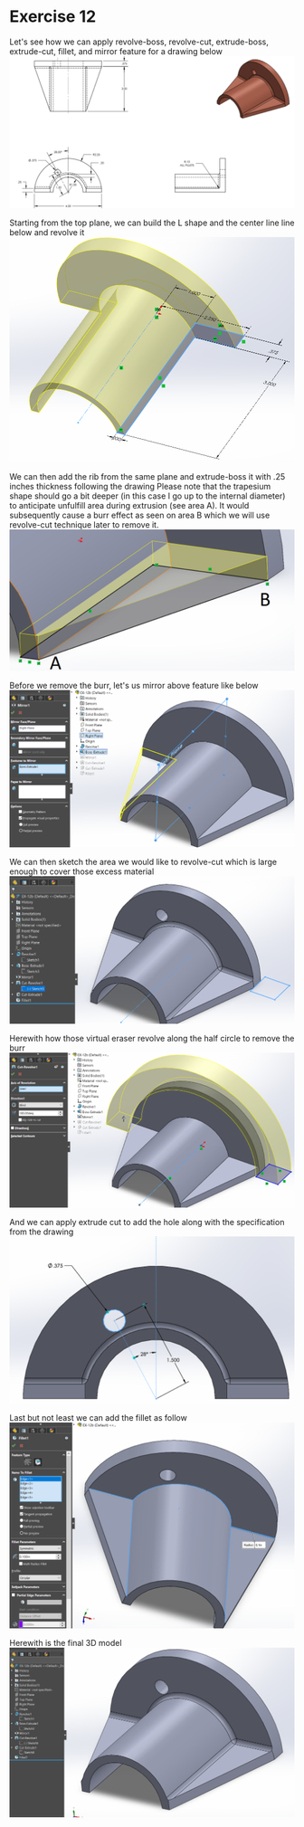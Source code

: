 # Exercise 12
Let's see how we can apply revolve-boss, revolve-cut, extrude-boss, extrude-cut, fillet, and mirror feature for a drawing below 
![](https://github.com/ft-cnc/SW2024-EX12/blob/main/image1.png)</br>

Starting from the top plane, we can build the L shape and the center line line below and revolve it
![](https://github.com/ft-cnc/SW2024-EX12/blob/main/image2.png)</br>

We can then add the rib from the same plane and extrude-boss it with .25 inches thickness following the drawing
Please note that the trapesium shape should go a bit deeper (in this case I go up to the internal diameter) to anticipate unfulfill area during extrusion (see area A).
It would subsequently cause a burr effect as seen on area B which we will use revolve-cut technique later to remove it.
![](https://github.com/ft-cnc/SW2024-EX12/blob/main/image3.png)</br>

Before we remove the burr, let's us mirror above feature like below
![](https://github.com/ft-cnc/SW2024-EX12/blob/main/image4.png)</br>

We can then sketch the area we would like to revolve-cut which is large enough to cover those excess material
![](https://github.com/ft-cnc/SW2024-EX12/blob/main/image5.png)</br>

Herewith how those virtual eraser revolve along the half circle to remove the burr
![](https://github.com/ft-cnc/SW2024-EX12/blob/main/image6.png)</br>

And we can apply extrude cut to add the hole along with the specification from the drawing
![](https://github.com/ft-cnc/SW2024-EX12/blob/main/image7.png)</br>

Last but not least we can add the fillet as follow
![](https://github.com/ft-cnc/SW2024-EX12/blob/main/image8.png)</br>

Herewith is the final 3D model
![](https://github.com/ft-cnc/SW2024-EX12/blob/main/image9.png)</br>

